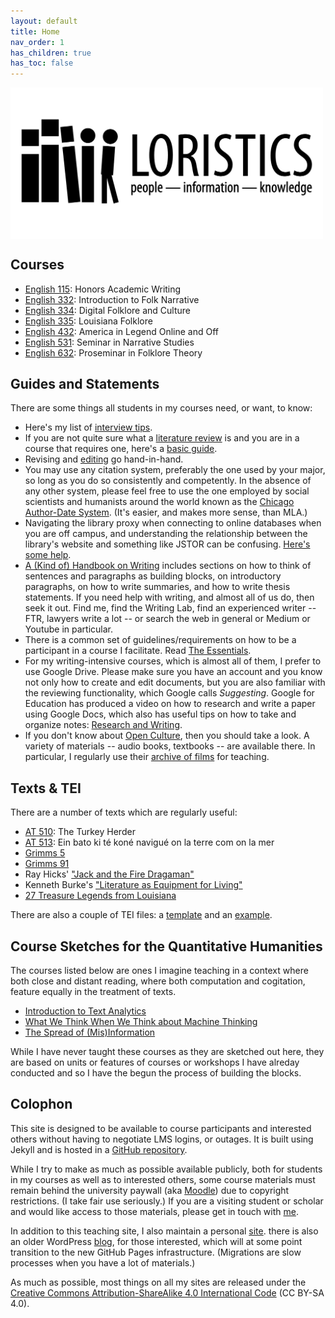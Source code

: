 ```yaml
---
layout: default
title: Home
nav_order: 1
has_children: true
has_toc: false
---
```


<p><img alt="Loristics: People, Information, Knowledge" src="images/loristics-banner.png" width="500" align = "center"/></p>

## Courses

* [English 115](courses/115/index.md): Honors Academic Writing
* [English 332](courses/332/index.md): Introduction to Folk Narrative
* [English 334](courses/334/index.md): Digital Folklore and Culture
* [English 335](courses/335/index.md): Louisiana Folklore
* [English 432](courses/432/index.md): America in Legend Online and Off
* [English 531](courses/531/index.md): Seminar in Narrative Studies
* [English 632](courses/632/index.md): Proseminar in Folklore Theory


## Guides and Statements

There are some things all students in my courses need, or want, to know:

* Here's my list of [interview tips](guides/interview_tips.md).
* If you are not quite sure what a [literature review](guides/lit_review.md) is and you are in a course that requires one, here's a [basic guide](guides/lit_review.md).
* Revising and [editing](guides/editing.md) go hand-in-hand.
* You may use any citation system, preferably the one used by your major, so long as you do so consistently and competently. In the absence of any other system, please feel free to use the one employed by social scientists and humanists around the world known as the [Chicago Author-Date System](guides/cad.md). (It's easier, and makes more sense, than MLA.)
* Navigating the library proxy when connecting to online databases when you are off campus, and understanding the relationship between the library's website and something like JSTOR can be confusing. [Here's some help](guides/access.md).
* [A (Kind of) Handbook on Writing](guides/writing.md) includes sections on how to think of sentences and paragraphs as building blocks, on introductory paragraphs, on how to write summaries, and how to write thesis statements. If you need help with writing, and almost all of us do, then seek it out. Find me, find the Writing Lab, find an experienced writer -- FTR, lawyers write a lot -- or search the web in general or Medium or Youtube in particular.
* There is a common set of guidelines/requirements on how to be a participant in a course I facilitate. Read [The Essentials](guides/essentials.md).
* For my writing-intensive courses, which is almost all of them, I prefer to use Google Drive. Please make sure you have an account and you know not only how to create and edit documents, but you are also familiar with the reviewing functionality, which Google calls *Suggesting*. Google for Education has produced a video on how to research and write a paper using Google Docs, which also has useful tips on how to take and organize notes: [Research and Writing](https://applieddigitalskills.withgoogle.com/c/college-and-continuing-education/en/research-and-writing/overview.html).
* If you don't know about [Open Culture][], then you should take a look. A variety of materials -- audio books, textbooks -- are available there. In particular, I regularly use their [archive of films][] for teaching.

[Open Culture]: http://www.openculture.com
[archive of films]: http://www.openculture.com/freemoviesonline

## Texts & TEI

There are a number of texts which are regularly useful:

- [AT 510](texts/AT_510.md): The Turkey Herder
- [AT 513](texts/AT_513.md): Ein bato ki té koné navigué on la terre com on la mer
- [Grimms 5](texts/grimms_05.md)
- [Grimms 91](texts/grimms_91.md)
- Ray Hicks' ["Jack and the Fire Dragaman"](texts/hicks_2.md)
- Kenneth Burke's ["Literature as Equipment for Living"](texts/Burke_1941.pdf)
- [27 Treasure Legends from Louisiana](texts/legends.md)

There are also a couple of TEI files: a [template](tei/template.tei) and an [example](tei/laudun-20000712-01.tei).

## Course Sketches for the Quantitative Humanities

The courses listed below are ones I imagine teaching in a context where both close and distant reading, where both computation and cogitation, feature equally in the treatment of texts.

* [Introduction to Text Analytics](courses/qh200/index.md)
* [What We Think When We Think about Machine Thinking](courses/qh300/index.md)
* [The Spread of (Mis)Information](courses/qh400/index.md)

While I have never taught these courses as they are sketched out here, they are based on units or features of courses or workshops I have alreday conducted and so I have the begun the process of building the blocks.

## Colophon

This site is designed to be available to course participants and interested others without having to negotiate LMS logins, or outages. It is built using Jekyll and is hosted in a [GitHub repository][]. 

While I try to make as much as possible available publicly, both for students in my courses as well as to interested others, some course materials must remain behind the university paywall (aka [Moodle][]) due to copyright restrictions. (I take fair use seriously.) If you are a visiting student or scholar and would like access to those materials, please get in touch with [me][].

In addition to this teaching site, I also maintain a personal [site][]. there is also an older WordPress [blog][], for those interested, which will at some point transition to the new GitHub Pages infrastructure. (Migrations are slow processes when you have a lot of materials.) 

As much as possible, most things on all my sites are released under the [Creative Commons Attribution-ShareAlike 4.0 International Code][cc] (CC BY-SA 4.0).

[GitHub repository]: https://github.com/johnlaudun/teaching
[Moodle]: https://moodle.louisiana.edu/
[me]: https://johnlaudun.net/contact.html
[site]: https://johnlaudun.net/
[blog]: https://johnlaudun.org/
[cc]: https://creativecommons.org/licenses/by-sa/4.0/

